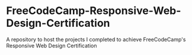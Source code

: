 # FreeCodeCamp-Responsive-Web-Design-Certification
A repository to host the projects I completed to achieve FreeCodeCamp's Responsive Web Design Certification
